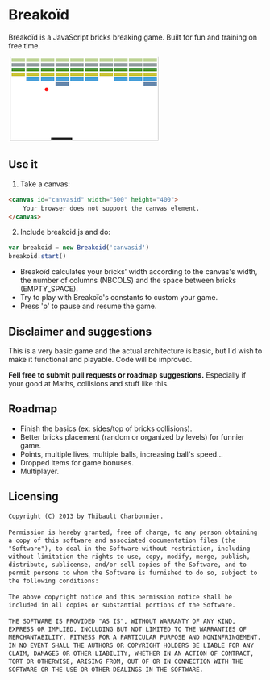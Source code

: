 # Breakoïd
Breakoïd is a JavaScript bricks breaking game. Built for fun and training on free time.

![](screen.png)

## Use it
1. Take a canvas:
```html
<canvas id="canvasid" width="500" height="400">
    Your browser does not support the canvas element.
</canvas>
```

2. Include breakoid.js and do:
```javascript
var breakoid = new Breakoid('canvasid')
breakoid.start()
```

* Breakoïd calculates your bricks' width according to the canvas's width, the number of columns (NBCOLS) and the space between bricks (EMPTY_SPACE).
* Try to play with Breakoïd's constants to custom your game.
* Press 'p' to pause and resume the game.

## Disclaimer and suggestions
This is a very basic game and the actual architecture is basic, but I'd wish to make it functional and playable. Code will be improved.

**Fell free to submit pull requests or roadmap suggestions.** Especially if your good at Maths, collisions and stuff like this.

## Roadmap
- Finish the basics (ex: sides/top of bricks collisions).
- Better bricks placement (random or organized by levels) for funnier game.
- Points, multiple lives, multiple balls, increasing ball's speed…
- Dropped items for game bonuses.
- Multiplayer.

## Licensing
```
Copyright (C) 2013 by Thibault Charbonnier.

Permission is hereby granted, free of charge, to any person obtaining a copy of this software and associated documentation files (the "Software"), to deal in the Software without restriction, including without limitation the rights to use, copy, modify, merge, publish, distribute, sublicense, and/or sell copies of the Software, and to permit persons to whom the Software is furnished to do so, subject to the following conditions:

The above copyright notice and this permission notice shall be included in all copies or substantial portions of the Software.

THE SOFTWARE IS PROVIDED "AS IS", WITHOUT WARRANTY OF ANY KIND, EXPRESS OR IMPLIED, INCLUDING BUT NOT LIMITED TO THE WARRANTIES OF MERCHANTABILITY, FITNESS FOR A PARTICULAR PURPOSE AND NONINFRINGEMENT. IN NO EVENT SHALL THE AUTHORS OR COPYRIGHT HOLDERS BE LIABLE FOR ANY CLAIM, DAMAGES OR OTHER LIABILITY, WHETHER IN AN ACTION OF CONTRACT, TORT OR OTHERWISE, ARISING FROM, OUT OF OR IN CONNECTION WITH THE SOFTWARE OR THE USE OR OTHER DEALINGS IN THE SOFTWARE.
```

  